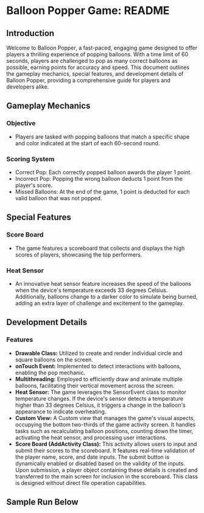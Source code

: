 # Balloon Popper Game: README

## Introduction

Welcome to Balloon Popper, a fast-paced, engaging game designed to offer players a thrilling experience of popping balloons. With a time limit of 60 seconds, players are challenged to pop as many correct balloons as possible, earning points for accuracy and speed. This document outlines the gameplay mechanics, special features, and development details of Balloon Popper, providing a comprehensive guide for players and developers alike.

## Gameplay Mechanics

### Objective
- Players are tasked with popping balloons that match a specific shape and color indicated at the start of each 60-second round.

### Scoring System
- Correct Pop: Each correctly popped balloon awards the player 1 point.
- Incorrect Pop: Popping the wrong balloon deducts 1 point from the player's score.
- Missed Balloons: At the end of the game, 1 point is deducted for each valid balloon that was not popped.

## Special Features

### Score Board
- The game features a scoreboard that collects and displays the high scores of players, showcasing the top performers.

### Heat Sensor
- An innovative heat sensor feature increases the speed of the balloons when the device's temperature exceeds 33 degrees Celsius. Additionally, balloons change to a darker color to simulate being burned, adding an extra layer of challenge and excitement to the gameplay.

## Development Details

### Features
- **Drawable Class:** Utilized to create and render individual circle and square balloons on the screen.
- **onTouch Event:** Implemented to detect interactions with balloons, enabling the pop mechanic.
- **Multithreading:** Employed to efficiently draw and animate multiple balloons, facilitating their vertical movement across the screen.
- **Heat Sensor:** The game leverages the SensorEvent class to monitor temperature changes. If the device's sensor detects a temperature higher than 33 degrees Celsius, it triggers a change in the balloon's appearance to indicate overheating.
- **Custom View:** A Custom view that manages the game's visual aspects, occupying the bottom two-thirds of the game activity screen. It handles tasks such as recalculating balloon positions, counting down the timer, activating the heat sensor, and processing user interactions.
- **Score Board (AddActivity Class):** This activity allows users to input and submit their scores to the scoreboard. It features real-time validation of the player name, score, and date inputs. The submit button is dynamically enabled or disabled based on the validity of the inputs. Upon submission, a player object containing these details is created and transferred to the main screen for inclusion in the scoreboard. This class is designed without direct file operation capabilities.

## Sample Run Below
